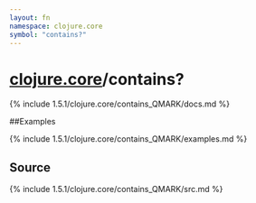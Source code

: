 ```yaml
---
layout: fn
namespace: clojure.core
symbol: "contains?"
---
```


# [clojure.core](../)/contains?

{% include 1.5.1/clojure.core/contains_QMARK/docs.md %}

##Examples

{% include 1.5.1/clojure.core/contains_QMARK/examples.md %}
## Source
{% include 1.5.1/clojure.core/contains_QMARK/src.md %}

